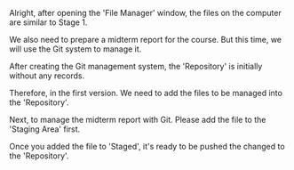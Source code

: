 Alright, after opening the 'File Manager' window, 
the files on the computer are similar to Stage 1.

We also need to prepare a midterm report for the course.
But this time, we will use the Git system to manage it.

After creating the Git management system, 
the 'Repository' is initially without any records.

Therefore, in the first version.
We need to add the files to be managed into the 'Repository'.

Next, to manage the midterm report with Git.
Please add the file to the 'Staging Area' first.

Once you added the file to 'Staged', 
it's ready to be pushed the changed to the 'Repository'.